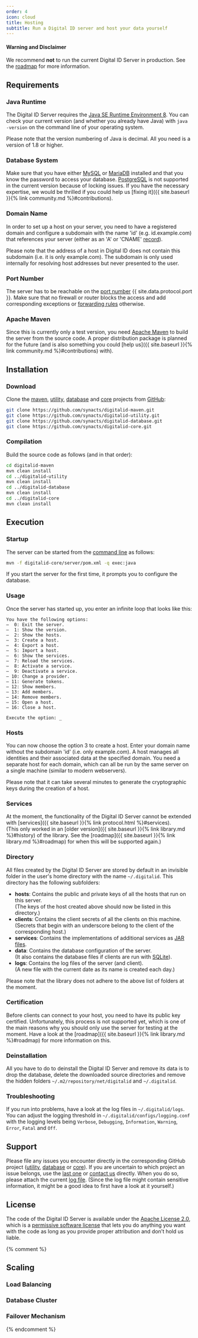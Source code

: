 ```yaml
---
order: 4
icon: cloud
title: Hosting
subtitle: Run a Digital ID server and host your data yourself
---
```


<div class="alert alert-warning">
    <h4>Warning and Disclaimer</h4>
    <p>We recommend <strong>not</strong> to run the current Digital ID Server in production. See the <a href="{{ site.baseurl }}{% link library.md %}#roadmap">roadmap</a> for more information.</p>
</div>

## Requirements

### Java Runtime

The Digital ID Server requires the [Java SE Runtime Environment 8](http://www.oracle.com/technetwork/java/javase/downloads/jre8-downloads-2133155.html).
You can check your current version (and whether you already have Java) with `java -version` on the command line of your operating system.

<div class="alert alert-info">
    <p>Please note that the version numbering of Java is decimal. All you need is a version of 1.8 or higher.</p>
</div>

### Database System

Make sure that you have either [MySQL](https://www.mysql.com) or [MariaDB](https://mariadb.com) installed and that you know the password to access your database.
[PostgreSQL](https://www.postgresql.org) is not supported in the current version because of locking issues.
If you have the necessary expertise, we would be thrilled if you could help us [fixing it]({{ site.baseurl }}{% link community.md %}#contributions).

### Domain Name

In order to set up a host on your server, you need to have a registered domain and configure a subdomain with the name 'id' (e.g. id.example.com) that references your server (either as an 'A' or 'CNAME' [record](https://en.wikipedia.org/wiki/List_of_DNS_record_types)).

<div class="alert alert-info">
    <p>Please note that the address of a host in Digital ID does not contain this subdomain (i.e. it is only example.com). The subdomain is only used internally for resolving host addresses but never presented to the user.</p>
</div>

### Port Number

The server has to be reachable on the [port number](https://en.wikipedia.org/wiki/Port_(computer_networking)) {{ site.data.protocol.port }}.
Make sure that no firewall or router blocks the access and add corresponding exceptions or [forwarding rules](https://en.wikipedia.org/wiki/Port_forwarding) otherwise.

### Apache Maven

Since this is currently only a test version, you need [Apache Maven](https://maven.apache.org) to build the server from the source code.
A proper distribution package is planned for the future (and is also something you could [help us]({{ site.baseurl }}{% link community.md %}#contributions) with).

## Installation

### Download

Clone the [maven](https://github.com/synacts/digitalid-maven), [utility](https://github.com/synacts/digitalid-utility), [database](https://github.com/synacts/digitalid-database) and [core](https://github.com/synacts/digitalid-core) projects from [GitHub](https://github.com/):

```bash
git clone https://github.com/synacts/digitalid-maven.git
git clone https://github.com/synacts/digitalid-utility.git
git clone https://github.com/synacts/digitalid-database.git
git clone https://github.com/synacts/digitalid-core.git
```

### Compilation

Build the source code as follows (and in that order):

```bash
cd digitalid-maven
mvn clean install
cd ../digitalid-utility
mvn clean install
cd ../digitalid-database
mvn clean install
cd ../digitalid-core
mvn clean install
```

## Execution

### Startup

The server can be started from the [command line](https://en.wikipedia.org/wiki/Command-line_interface) as follows:

```bash
mvn -f digitalid-core/server/pom.xml -q exec:java
```

If you start the server for the first time, it prompts you to configure the database.

### Usage

Once the server has started up, you enter an infinite loop that looks like this:

```
You have the following options:
–  0: Exit the server.
–  1: Show the version.
–  2: Show the hosts.
–  3: Create a host.
–  4: Export a host.
–  5: Import a host.
–  6: Show the services.
–  7: Reload the services.
–  8: Activate a service.
–  9: Deactivate a service.
– 10: Change a provider.
– 11: Generate tokens.
– 12: Show members.
– 13: Add members.
– 14: Remove members.
– 15: Open a host.
– 16: Close a host.

Execute the option: _
```

### Hosts

You can now choose the option 3 to create a host.
Enter your domain name without the subdomain 'id' (i.e. only example.com).
A host manages all identities and their associated data at the specified domain.
You need a separate host for each domain, which can all be run by the same server on a single machine (similar to modern webservers).

<div class="alert alert-info">
    <p>Please note that it can take several minutes to generate the cryptographic keys during the creation of a host.</p>
</div>

### Services

At the moment, the functionality of the Digital ID Server cannot be extended with [services]({{ site.baseurl }}{% link protocol.html %}#services).  
(This only worked in an [older version]({{ site.baseurl }}{% link library.md %}#history) of the library.
See the [roadmap]({{ site.baseurl }}{% link library.md %}#roadmap) for when this will be supported again.)

### Directory

All files created by the Digital ID Server are stored by default in an invisible folder in the user's home directory with the name `~/.digitalid`.
This directory has the following subfolders:
- **hosts**: Contains the public and private keys of all the hosts that run on this server.  
(The keys of the host created above should now be listed in this directory.)
- **clients**: Contains the client secrets of all the clients on this machine.  
(Secrets that begin with an underscore belong to the client of the corresponding host.)
- **services**: Contains the implementations of additional services as [JAR files](https://en.wikipedia.org/wiki/JAR_(file_format)).
- **data**: Contains the database configuration of the server.  
(It also contains the database files if clients are run with [SQLite](https://sqlite.org)).
- **logs**: Contains the log files of the server (and client).  
(A new file with the current date as its name is created each day.)

<div class="alert alert-info">
    <p>Please note that the library does not adhere to the above list of folders at the moment.</p>
</div>

### Certification

Before clients can connect to your host, you need to have its public key certified.
Unfortunately, this process is not supported yet, which is one of the main reasons why you should only use the server for testing at the moment.
Have a look at the [roadmap]({{ site.baseurl }}{% link library.md %}#roadmap) for more information on this.

### Deinstallation

All you have to do to deinstall the Digital ID Server and remove its data is to drop the database, delete the downloaded source directories and remove the hidden folders `~/.m2/repository/net/digitalid` and `~/.digitalid`.

### Troubleshooting

If you run into problems, have a look at the log files in `~/.digitalid/logs`.
You can adjust the logging threshold in `~/.digitalid/configs/logging.conf` with the logging levels being `Verbose`, `Debugging`, `Information`, `Warning`, `Error`, `Fatal` and `Off`.

## Support

Please file any issues you encounter directly in the corresponding GitHub project ([utility](https://github.com/synacts/digitalid-utility/issues), [database](https://github.com/synacts/digitalid-database/issues) or [core](https://github.com/synacts/digitalid-core/issues)).
If you are uncertain to which project an issue belongs, use the [last one](https://github.com/synacts/digitalid-core/issues) or [contact us](mailto:support@digitalid.net) directly.
When you do so, please attach the current [log file](#troubleshooting).
(Since the log file might contain sensitive information, it might be a good idea to first have a look at it yourself.)

## License

The code of the Digital ID Server is available under the [Apache License 2.0](https://www.apache.org/licenses/LICENSE-2.0), which is a [permissive software license](https://en.wikipedia.org/wiki/Permissive_software_licence) that lets you do anything you want with the code as long as you provide proper attribution and don’t hold us liable.

{% comment %}

## Scaling

### Load Balancing

### Database Cluster

### Failover Mechanism

{% endcomment %}
